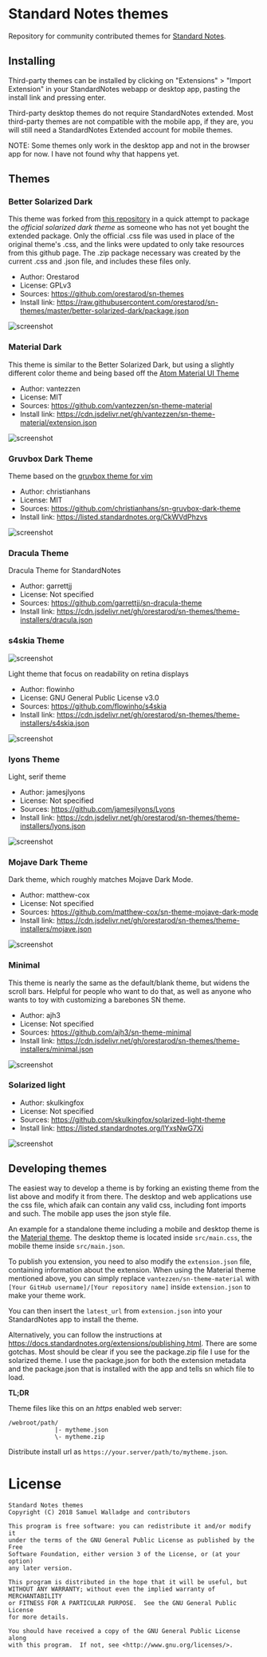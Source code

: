 
# Standard Notes themes

Repository for community contributed themes for [Standard Notes](https://standardnotes.org/).

## Installing
Third-party themes can be installed by clicking on "Extensions" > "Import Extension" in your StandardNotes webapp or desktop app, pasting the install link and pressing enter. 

Third-party desktop themes do not require StandardNotes extended. Most third-party themes are not compatible with the mobile app, if they are, you will still need a StandardNotes Extended account for mobile themes.

NOTE: Some themes only work in the desktop app and not in the browser app for now. I have not found why that happens yet.

## Themes

### Better Solarized Dark

This theme was forked from [this repository](https://github.com/swalladge/sn-themes) in a quick attempt to package the *official solarized dark theme* as someone who has not yet bought the extended package.
Only the official .css file was used in place of the original theme's .css, and the links were updated to only take resources from this github page.
The .zip package necessary was created by the current .css and .json file, and includes these files only.
- Author: Orestarod
- License: GPLv3
- Sources: <https://github.com/orestarod/sn-themes>
- Install link: <https://raw.githubusercontent.com/orestarod/sn-themes/master/better-solarized-dark/package.json>

![screenshot](./images/solarized-dark-screenshot.png)

### Material Dark

This theme is similar to the Better Solarized Dark, but using a slightly different color theme and being based off the [Atom Material UI Theme](https://github.com/atom-material/atom-material-ui)

- Author: vantezzen
- License: MIT
- Sources: <https://github.com/vantezzen/sn-theme-material>
- Install link: <https://cdn.jsdelivr.net/gh/vantezzen/sn-theme-material/extension.json>

![screenshot](./images/material-dark-screenshot.png)

### Gruvbox Dark Theme

Theme based on the [gruvbox theme for vim](https://github.com/morhetz/gruvbox)

- Author: christianhans
- License: MIT
- Sources: <https://github.com/christianhans/sn-gruvbox-dark-theme>
- Install link: <https://listed.standardnotes.org/CkWVdPhzvs>

![screenshot](./images/gruvbox-screenshot.png)

### Dracula Theme

Dracula Theme for StandardNotes

- Author: garrettjj
- License: Not specified
- Sources: <https://github.com/garrettjj/sn-dracula-theme>
- Install link: <https://cdn.jsdelivr.net/gh/orestarod/sn-themes/theme-installers/dracula.json>

### s4skia Theme
![screenshot](./images/dracula-screenshot.png)

Light theme that focus on readability on retina displays

- Author: flowinho
- License: GNU General Public License v3.0
- Sources: <https://github.com/flowinho/s4skia>
- Install link: <https://cdn.jsdelivr.net/gh/orestarod/sn-themes/theme-installers/s4skia.json>

![screenshot](./images/s4skia-screenshot.png)

### lyons Theme

Light, serif theme

- Author: jamesjlyons
- License: Not specified
- Sources: <https://github.com/jamesjlyons/Lyons>
- Install link: <https://cdn.jsdelivr.net/gh/orestarod/sn-themes/theme-installers/lyons.json>

![screenshot](./images/lyons-screenshot.png)

### Mojave Dark Theme

Dark theme, which roughly matches Mojave Dark Mode.

- Author: matthew-cox
- License: Not specified
- Sources: <https://github.com/matthew-cox/sn-theme-mojave-dark-mode>
- Install link: <https://cdn.jsdelivr.net/gh/orestarod/sn-themes/theme-installers/mojave.json>

![screenshot](https://github.com/matthew-cox/sn-theme-mojave-dark-mode/raw/master/preview.png)

### Minimal

This theme is nearly the same as the default/blank theme, but widens the scroll bars. Helpful for people who want to do that, as well as anyone who wants to toy with customizing a barebones SN theme.

- Author: ajh3
- License: Not specified
- Sources: <https://github.com/ajh3/sn-theme-minimal>
- Install link: <https://cdn.jsdelivr.net/gh/orestarod/sn-themes/theme-installers/minimal.json>

![screenshot](./images/minimal-screenshot.png)

### Solarized light

- Author: skulkingfox
- License: Not specified
- Sources: <https://github.com/skulkingfox/solarized-light-theme>
- Install link: <https://listed.standardnotes.org/lYxsNwG7Xi>

![screenshot](./images/solarized-light-screenshot.png)

## Developing themes

The easiest way to develop a theme is by forking an existing theme from the list above and modify it from there.
The desktop and web applications use the css file, which afaik can contain any valid css, including
font imports and such. The mobile app uses the json style file.

An example for a standalone theme including a mobile and desktop theme is the [Material theme](https://github.com/vantezzen/sn-theme-material). The desktop theme is located inside `src/main.css`, the mobile theme inside `src/main.json`. 

To publish you extension, you need to also modify the `extension.json` file, containing information about the extension. When using the Material theme mentioned above, you can simply replace `vantezzen/sn-theme-material` with `[Your GitHub username]/[Your repository name]` inside `extension.json` to make your theme work. 

You can then insert the `latest_url` from `extension.json` into your StandardNotes app to install the theme.

Alternatively, you can follow the instructions at
<https://docs.standardnotes.org/extensions/publishing.html>. There are some
gotchas. Most should be clear if you see the package.zip file I use for the
solarized theme. I use the package.json for both the extension metadata and the
package.json that is installed with the app and tells sn which file to load.

__TL;DR__

Theme files like this on an _https_ enabled web server:

```
/webroot/path/
             |- mytheme.json
             \- mytheme.zip
```

Distribute install url as `https://your.server/path/to/mytheme.json`.



# License

    Standard Notes themes
    Copyright (C) 2018 Samuel Walladge and contributors

    This program is free software: you can redistribute it and/or modify it
    under the terms of the GNU General Public License as published by the Free
    Software Foundation, either version 3 of the License, or (at your option)
    any later version.

    This program is distributed in the hope that it will be useful, but
    WITHOUT ANY WARRANTY; without even the implied warranty of MERCHANTABILITY
    or FITNESS FOR A PARTICULAR PURPOSE.  See the GNU General Public License
    for more details.

    You should have received a copy of the GNU General Public License along
    with this program.  If not, see <http://www.gnu.org/licenses/>.

